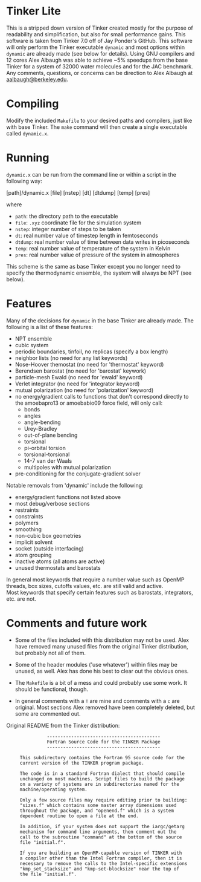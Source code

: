 # Tinker Lite

This is a stripped down version of Tinker created mostly for the purpose
of readability and simplification, but also for small performance gains.
This software is taken from Tinker 7.0 off of Jay Ponder's GitHub.
This software will only perform the Tinker executable `dynamic` and
most options within `dynamic` are already made (see below for details).
Using GNU compilers and 12 cores Alex Albaugh was able to achieve ~5%
speedups from the base Tinker for a system of 32000 water molecules
and for the JAC benchmark.  Any comments, questions, or concerns can be
direction to Alex Albaugh at aalbaugh@berkeley.edu.


# Compiling
Modify the included `Makefile` to your desired paths and compilers, just
like with base Tinker.  The `make` command will then create a single 
executable called `dynamic.x`.


# Running
`dynamic.x` can be run from the command line or within a script in the 
following way:

   [path]/dynamic.x [file] [nstep] [dt] [dtdump] [temp] [pres]

where 

* `path`: the directory path to the executable
* `file`: `.xyz` coordinate file for the simulation system
* `nstep`: integer number of steps to be taken
* `dt`: real number value of timestep length in femtoseconds
* `dtdump`: real number value of time between data writes in picoseconds
* `temp`: real number value of temperature of the system in Kelvin
* `pres`: real number value of pressure of the system in atmospheres

This scheme is the same as base Tinker except you no longer need to 
specify the thermodynamic ensemble, the system will always be NPT (see
below).


# Features
Many of the decisions for `dynamic` in the base Tinker are already made.  The
following is a list of these features:

* NPT ensemble
* cubic system
* periodic boundaries, tinfoil, no replicas (specify a box length)
* neighbor lists (no need for any list keywords)
* Nose-Hoover themostat (no need for 'thermostat' keyword)
* Berendsen barostat (no need for 'barostat' keywork)
* particle-mesh Ewald (no need for 'ewald' keyword)
* Verlet integrator (no need for 'integrator keyword)
* mutual polarization (no need for 'polarization' keyword)
* no energy/gradient calls to functions that don't correspond directly to 
   the amoebapro13 or amoebabio09 force field, will only call:
  * bonds
  * angles
  * angle-bending
  * Urey-Bradley
  * out-of-plane bending
  * torsional
  * pi-orbital torsion
  * torsional-torsional
  * 14-7 van der Waals
  * multipoles with mutual polarization
* pre-conditioning for the conjugate-gradient solver
  
Notable removals from 'dynamic' include the following:

* energy/gradient functions not listed above
* most debug/verbose sections
* restraints
* constraints
* polymers
* smoothing
* non-cubic box geometries
* implicit solvent
* socket (outside interfacing)
* atom grouping
* inactive atoms (all atoms are active)
* unused thermostats and barostats
  
In general most keywords that require a number value such as OpenMP 
threads, box sizes, cutoffs values, etc. are still valid and active.  
Most keywords that specify certain features such as barostats, 
integrators, etc. are not.


# Comments and future work

* Some of the files included with this distribution may not be used.  Alex 
  have removed many unused files from the original Tinker distribution, 
  but probably not all of them.

* Some of the header modules ('use whatever') within files may be unused,
 as well.  Alex has done his best to clear out the obvious ones.
 
* The `Makefile` is a bit of a mess and could probably use some work. It 
 should be functional, though.
 
* In general comments with a `!` are mine and comments with a `c` are 
 original.  Most sections Alex removed have been completely deleted, but 
 some are commented out.

Original README from the Tinker distribution:

                   ------------------------------------------
                   Fortran Source Code for the TINKER Package
                   ------------------------------------------

         This subdirectory contains the Fortran 95 source code for the
         current version of the TINKER program package.

         The code is in a standard Fortran dialect that should compile
         unchanged on most machines. Script files to build the package
         on a variety of systems are in subdirectories named for the
         machine/operating system.

         Only a few source files may require editing prior to building:
         "sizes.f" which contains some master array dimensions used
         throughout the package, and "openend.f" which is a system
         dependent routine to open a file at the end.

         In addition, if your system does not support the iargc/getarg
         mechanism for command line arguments, then comment out the
         call to the subroutine "command" at the bottom of the source
         file "initial.f".

         If you are building an OpenMP-capable version of TINKER with
         a compiler other than the Intel Fortran compiler, then it is
         necessary to remove the calls to the Intel-specific extensions
         "kmp_set_stacksize" and "kmp-set-blocksize" near the top of
         the file "initial.f".

